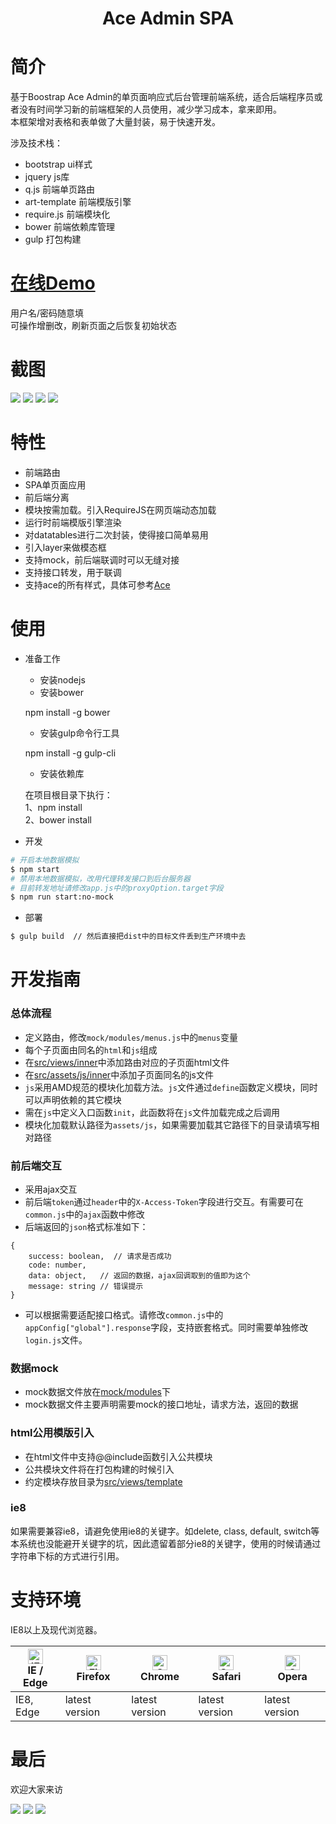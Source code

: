 <h1 align="center">Ace Admin SPA</h1>

# 简介

基于Boostrap Ace Admin的单页面响应式后台管理前端系统，适合后端程序员或者没有时间学习新的前端框架的人员使用，减少学习成本，拿来即用。<br/>
本框架增对表格和表单做了大量封装，易于快速开发。

涉及技术栈：
- bootstrap ui样式
- jquery js库
- q.js 前端单页路由
- art-template 前端模版引擎
- require.js 前端模块化
- bower 前端依赖库管理
- gulp 打包构建

# [在线Demo](https://jkanon.github.io/ace-admin-spa/index.html)
用户名/密码随意填<br />
可操作增删改，刷新页面之后恢复初始状态

# 截图
![](https://s2.ax1x.com/2019/11/02/KL0buT.png)
![](https://s2.ax1x.com/2019/11/15/MdxWaF.png)
![](https://s2.ax1x.com/2019/11/19/McrM5V.png)
![](https://s2.ax1x.com/2019/11/15/MdzBdO.png)

# 特性
- 前端路由
- SPA单页面应用
- 前后端分离
- 模块按需加载。引入RequireJS在网页端动态加载
- 运行时前端模版引擎渲染
- 对datatables进行二次封装，使得接口简单易用
- 引入layer来做模态框
- 支持mock，前后端联调时可以无缝对接
- 支持接口转发，用于联调
- 支持ace的所有样式，具体可参考[Ace](http://ace.jeka.by/)

# 使用
- 准备工作
    - 安装nodejs
    - 安装bower
    
    npm install -g bower
    - 安装gulp命令行工具
    
    npm install -g gulp-cli
    - 安装依赖库
    
    在项目根目录下执行：<br/>
    1、npm install<br/>
    2、bower install
- 开发
```bash
# 开启本地数据模拟
$ npm start
# 禁用本地数据模拟，改用代理转发接口到后台服务器
# 目前转发地址请修改app.js中的proxyOption.target字段
$ npm run start:no-mock
```

- 部署
```bash
$ gulp build  // 然后直接把dist中的目标文件丢到生产环境中去
```


# 开发指南
### 总体流程
- 定义路由，修改`mock/modules/menus.js`中的`menus`变量
- 每个子页面由同名的`html`和`js`组成
- 在[src/views/inner](src/views/inner)中添加路由对应的子页面html文件
- 在[src/assets/js/inner](src/assets/js/inner)中添加子页面同名的js文件
- `js`采用AMD规范的模块化加载方法。`js`文件通过`define`函数定义模块，同时可以声明依赖的其它模块
- 需在`js`中定义入口函数`init`，此函数将在`js`文件加载完成之后调用
- 模块化加载默认路径为`assets/js`，如果需要加载其它路径下的目录请填写相对路径

### 前后端交互
- 采用ajax交互
- 前后端`token`通过`header`中的`X-Access-Token`字段进行交互。有需要可在`common.js`中的`ajax`函数中修改
- 后端返回的`json`格式标准如下：
```
{
    success: boolean,  // 请求是否成功
    code: number,
    data: object,   // 返回的数据，ajax回调取到的值即为这个
    message: string // 错误提示
}
```
- 可以根据需要适配接口格式。请修改`common.js`中的`appConfig["global"].response`字段，支持嵌套格式。同时需要单独修改`login.js`文件。

### 数据mock
- mock数据文件放在[mock/modules](mock/modules)下
- mock数据文件主要声明需要mock的接口地址，请求方法，返回的数据

### html公用模版引入
- 在html文件中支持@@include函数引入公共模块
- 公共模块文件将在打包构建的时候引入
- 约定模块存放目录为[src/views/template](src/views/template)

### ie8
如果需要兼容ie8，请避免使用ie8的关键字。如delete, class, default, switch等<br/>
本系统也没能避开关键字的坑，因此遗留着部分ie8的关键字，使用的时候请通过字符串下标的方式进行引用。

# 支持环境

IE8以上及现代浏览器。

| [<img src="https://raw.githubusercontent.com/alrra/browser-logos/master/src/edge/edge_48x48.png" alt="IE / Edge" width="24px" height="24px" />](http://godban.github.io/browsers-support-badges/)</br>IE / Edge | [<img src="https://raw.githubusercontent.com/alrra/browser-logos/master/src/firefox/firefox_48x48.png" alt="Firefox" width="24px" height="24px" />](http://godban.github.io/browsers-support-badges/)</br>Firefox | [<img src="https://raw.githubusercontent.com/alrra/browser-logos/master/src/chrome/chrome_48x48.png" alt="Chrome" width="24px" height="24px" />](http://godban.github.io/browsers-support-badges/)</br>Chrome | [<img src="https://raw.githubusercontent.com/alrra/browser-logos/master/src/safari/safari_48x48.png" alt="Safari" width="24px" height="24px" />](http://godban.github.io/browsers-support-badges/)</br>Safari | [<img src="https://raw.githubusercontent.com/alrra/browser-logos/master/src/opera/opera_48x48.png" alt="Opera" width="24px" height="24px" />](http://godban.github.io/browsers-support-badges/)</br>Opera |
| --- | --- | --- | --- | --- |
| IE8, Edge | latest version | latest version | latest version | latest version |

# 最后

欢迎大家来访

[![](https://img.shields.io/badge/%E7%AE%80-%40Jkanon-orange)](https://www.jianshu.com/u/53671b43e905) [![](https://img.shields.io/badge/%E7%A0%81%E4%BA%91-@Jkanon-C5212A)](https://gitee.com/Jkanon) [![](https://img.shields.io/badge/Github-@Jkanon-25292E.svg)](https://github.com/Jkanon)
